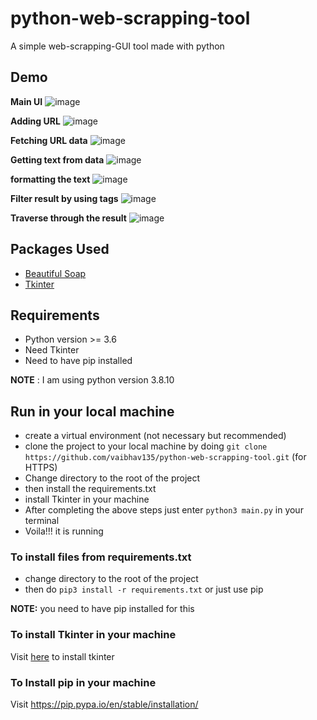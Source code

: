 # python-web-scrapping-tool
A simple web-scrapping-GUI tool made with python

## Demo
**Main UI**
![image](https://user-images.githubusercontent.com/39329182/134151224-eca3f258-d666-4443-8b96-e652eeb8adad.png)

**Adding URL**
![image](https://user-images.githubusercontent.com/39329182/134151430-5ac08937-6942-483f-8fb7-d32579664a1b.png)

**Fetching URL data**
![image](https://user-images.githubusercontent.com/39329182/134151497-6d9c5771-2fdc-48f8-b547-1d4b65dbfd04.png)

**Getting text from data**
![image](https://user-images.githubusercontent.com/39329182/134152303-d2064a5f-caee-41c4-bc1d-a6b4eaf15218.png)

**formatting the text**
![image](https://user-images.githubusercontent.com/39329182/134152487-c831daf7-c177-4764-b0c0-7a02a946702f.png)

**Filter result by using tags**
![image](https://user-images.githubusercontent.com/39329182/134152612-51424eb5-d809-422c-ab7f-0fbb9bce9f81.png)

**Traverse through the result**
![image](https://user-images.githubusercontent.com/39329182/134152684-c762a633-c872-4c1b-bfa9-cdec3c8bf4da.png)


## Packages Used
- [Beautiful Soap](https://www.crummy.com/software/BeautifulSoup/bs4/doc/)
- [Tkinter](https://docs.python.org/3/library/tkinter.html)

## Requirements
- Python version >= 3.6
- Need Tkinter
- Need to have pip installed

**NOTE** : I am using python version 3.8.10

## Run in your local machine
- create a virtual environment (not necessary but recommended)
- clone the project to your local machine by doing `git clone https://github.com/vaibhav135/python-web-scrapping-tool.git` (for HTTPS)
- Change directory to the root of the project
- then install the requirements.txt
- install Tkinter in your machine
- After completing the above steps just enter `python3 main.py` in your terminal
- Voila!!! it is running

### To install files from requirements.txt
- change directory to the root of the project
- then do `pip3 install -r requirements.txt` or just use pip

**NOTE:**  you need to have pip installed for this


### To install Tkinter in your machine
Visit [here](https://tkdocs.com/tutorial/install.html) to install tkinter



### To Install pip in your machine
Visit https://pip.pypa.io/en/stable/installation/
